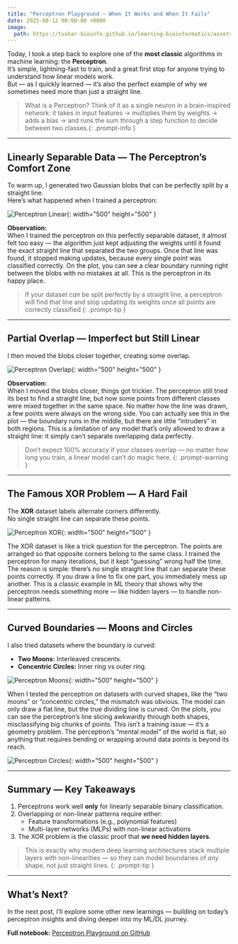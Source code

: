 ```yaml
---
title: "Perceptron Playground — When It Works and When It Fails"
date: 2025-08-12 00:00:00 +0000
image:
  path: https://tushar-bioinfo.github.io/learning-bioinformatics/assets/img/blog1/icon.png
---
```


Today, I took a step back to explore one of the **most classic** algorithms in machine learning: the **Perceptron**.  
It’s simple, lightning-fast to train, and a great first stop for anyone trying to understand how linear models work.  
But — as I quickly learned — it’s also the perfect example of why we sometimes need more than just a straight line.


> What is a Perceptron? Think of it as a single neuron in a brain-inspired network: it takes in input features → multiplies them by weights → adds a bias → and runs the sum through a step function to decide between two classes.{: .prompt-info }


---

## Linearly Separable Data — The Perceptron’s Comfort Zone

To warm up, I generated two Gaussian blobs that can be perfectly split by a straight line.  
Here’s what happened when I trained a perceptron:

![Perceptron Linear](https://tushar-bioinfo.github.io/learning-bioinformatics/assets/img/blog1/plot1.png){: width="500" height="500" }

**Observation:**  
When I trained the perceptron on this perfectly separable dataset, it almost felt too easy — the algorithm just kept adjusting the weights until it found the exact straight line that separated the two groups. Once that line was found, it stopped making updates, because every single point was classified correctly. On the plot, you can see a clear boundary running right between the blobs with no mistakes at all. This is the perceptron in its happy place.


> If your dataset *can* be split perfectly by a straight line, a perceptron will find that line and stop updating its weights once all points are correctly classified
{: .prompt-tip }

---

## Partial Overlap — Imperfect but Still Linear

I then moved the blobs closer together, creating some overlap.

![Perceptron Overlap](https://tushar-bioinfo.github.io/learning-bioinformatics/assets/img/blog1/plot2.png){: width="500" height="500" }

**Observation:**  
When I moved the blobs closer, things got trickier. The perceptron still tried its best to find a straight line, but now some points from different classes were mixed together in the same space. No matter how the line was drawn, a few points were always on the wrong side. You can actually see this in the plot — the boundary runs in the middle, but there are little “intruders” in both regions. This is a limitation of any model that’s only allowed to draw a straight line: it simply can’t separate overlapping data perfectly.




> Don’t expect 100% accuracy if your classes overlap — no matter how long you train, a linear model can’t do magic here.
{: .prompt-warning }

---

## The Famous XOR Problem — A Hard Fail

The **XOR** dataset labels alternate corners differently.  
No single straight line can separate these points.

![Perceptron XOR](https://tushar-bioinfo.github.io/learning-bioinformatics/assets/img/blog1/plot3.png){: width="500" height="500" }

The XOR dataset is like a trick question for the perceptron. The points are arranged so that opposite corners belong to the same class. I trained the perceptron for many iterations, but it kept “guessing” wrong half the time. The reason is simple: there’s no single straight line that can separate these points correctly. If you draw a line to fix one part, you immediately mess up another. This is a classic example in ML theory that shows why the perceptron needs something more — like hidden layers — to handle non-linear patterns.

---

## Curved Boundaries — Moons and Circles

I also tried datasets where the boundary is curved:

- **Two Moons:** Interleaved crescents.  
- **Concentric Circles:** Inner ring vs outer ring.

![Perceptron Moons](https://tushar-bioinfo.github.io/learning-bioinformatics/assets/img/blog1/plot4.png){: width="500" height="500" }

When I tested the perceptron on datasets with curved shapes, like the “two moons” or “concentric circles,” the mismatch was obvious. The model can only draw a flat line, but the true dividing line is curved. On the plots, you can see the perceptron’s line slicing awkwardly through both shapes, misclassifying big chunks of points. This isn’t a training issue — it’s a geometry problem. The perceptron’s “mental model” of the world is flat, so anything that requires bending or wrapping around data points is beyond its reach.

![Perceptron Circles](https://tushar-bioinfo.github.io/learning-bioinformatics/assets/img/blog1/plot5.png){: width="500" height="500" }


---

## Summary — Key Takeaways

1. Perceptrons work well **only** for linearly separable binary classification.  
2. Overlapping or non-linear patterns require either:
   - Feature transformations (e.g., polynomial features)
   - Multi-layer networks (MLPs) with non-linear activations
3. The XOR problem is the classic proof that **we need hidden layers**.


> This is exactly why modern deep learning architectures stack multiple layers with non-linearities — so they can model boundaries of *any* shape, not just straight lines.
{: .prompt-tip }
---


## What’s Next?
In the next post, I’ll explore some other new learnings — building on today’s perceptron insights and diving deeper into my ML/DL journey.

**Full notebook:** [Perceptron Playground on GitHub](https://github.com/Tushar-bioinfo/Blogs/blob/main/perceptron_playground.ipynb)  
